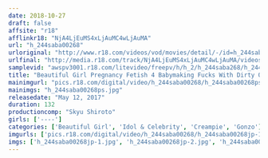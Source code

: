 ```yaml
---
date: 2018-10-27
draft: false
affsite: "r18"
afflinkr18: "NjA4LjEuMS4xLjAuMC4wLjAuMA"
url: "h_244saba00268"
urloriginal: "http://www.r18.com/videos/vod/movies/detail/-/id=h_244saba00268"
urlfinal: "http://media.r18.com/track/NjA4LjEuMS4xLjAuMC4wLjAuMA/videos/vod/movies/detail/-/id=h_244saba00268"
samplevid: "awspv3001.r18.com/litevideo/freepv/h/h_2/h_244saba268/h_244saba268_dmb_w.mp4"
title: "Beautiful Girl Pregnancy Fetish 4 Babymaking Fucks With Dirty Old Man Cocks! SABA-268 268"
mainimgurl: "pics.r18.com/digital/video/h_244saba00268/h_244saba00268ps.jpg"
mainimgs: "h_244saba00268ps.jpg"
releasedate: "May 12, 2017"
duration: 132
productioncomp: "Skyu Shiroto"
girls: ['----']
categories: ['Beautiful Girl', 'Idol & Celebrity', 'Creampie', 'Gonzo']
imgurls: ['pics.r18.com/digital/video/h_244saba00268/h_244saba00268jp-1.jpg', 'pics.r18.com/digital/video/h_244saba00268/h_244saba00268jp-2.jpg', 'pics.r18.com/digital/video/h_244saba00268/h_244saba00268jp-3.jpg', 'pics.r18.com/digital/video/h_244saba00268/h_244saba00268jp-4.jpg', 'pics.r18.com/digital/video/h_244saba00268/h_244saba00268jp-5.jpg', 'pics.r18.com/digital/video/h_244saba00268/h_244saba00268jp-6.jpg', 'pics.r18.com/digital/video/h_244saba00268/h_244saba00268jp-7.jpg', 'pics.r18.com/digital/video/h_244saba00268/h_244saba00268jp-8.jpg', 'pics.r18.com/digital/video/h_244saba00268/h_244saba00268jp-9.jpg', 'pics.r18.com/digital/video/h_244saba00268/h_244saba00268jp-10.jpg', 'pics.r18.com/digital/video/h_244saba00268/h_244saba00268jp-11.jpg', 'pics.r18.com/digital/video/h_244saba00268/h_244saba00268jp-12.jpg', 'pics.r18.com/digital/video/h_244saba00268/h_244saba00268jp-13.jpg', 'pics.r18.com/digital/video/h_244saba00268/h_244saba00268jp-14.jpg', 'pics.r18.com/digital/video/h_244saba00268/h_244saba00268jp-15.jpg', 'pics.r18.com/digital/video/h_244saba00268/h_244saba00268jp-16.jpg', 'pics.r18.com/digital/video/h_244saba00268/h_244saba00268jp-17.jpg', 'pics.r18.com/digital/video/h_244saba00268/h_244saba00268jp-18.jpg', 'pics.r18.com/digital/video/h_244saba00268/h_244saba00268jp-19.jpg', 'pics.r18.com/digital/video/h_244saba00268/h_244saba00268jp-20.jpg']
imgs: ['h_244saba00268jp-1.jpg', 'h_244saba00268jp-2.jpg', 'h_244saba00268jp-3.jpg', 'h_244saba00268jp-4.jpg', 'h_244saba00268jp-5.jpg', 'h_244saba00268jp-6.jpg', 'h_244saba00268jp-7.jpg', 'h_244saba00268jp-8.jpg', 'h_244saba00268jp-9.jpg', 'h_244saba00268jp-10.jpg', 'h_244saba00268jp-11.jpg', 'h_244saba00268jp-12.jpg', 'h_244saba00268jp-13.jpg', 'h_244saba00268jp-14.jpg', 'h_244saba00268jp-15.jpg', 'h_244saba00268jp-16.jpg', 'h_244saba00268jp-17.jpg', 'h_244saba00268jp-18.jpg', 'h_244saba00268jp-19.jpg', 'h_244saba00268jp-20.jpg']
---
```

